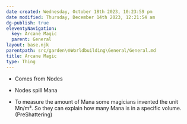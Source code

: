```yaml
---
date created: Wednesday, October 18th 2023, 10:23:59 pm
date modified: Thursday, December 14th 2023, 12:21:54 am
dg-publish: true
eleventyNavigation:
  key: Arcane Magic
  parent: General
layout: base.njk
parentpath: src/garden\🌐Worldbuilding\General/General.md
title: Arcane Magic
type: Thing
---
```


- Comes from Nodes
- Nodes spill Mana

- To measure the amount of Mana some magicians invented the unit Mn/m³. So they can explain how many Mana is in a specific volume. (PreShattering)